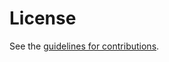 # License

See the
[guidelines for contributions](https://github.com/chris-wood/draft-pqpake/blob/main/CONTRIBUTING.md).
